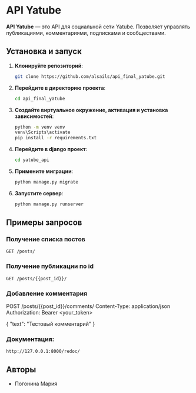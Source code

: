 # API Yatube

**API Yatube** — это API для социальной сети Yatube. Позволяет управлять публикациями, комментариями, подписками и сообществами.

## Установка и запуск

1. **Клонируйте репозиторий**:
   ```sh
   git clone https://github.com/alsails/api_final_yatube.git
   ```

2. **Перейдите в директорию проекта**:
   ```sh
   cd api_final_yatube
   ```

3. **Создайте виртуальное окружение, активация и установка зависимостей**:
   ```sh
   python -m venv venv
   venv\Scripts\activate
   pip install -r requirements.txt
   ```

4. **Перейдите в django проект**:
   ```sh
   cd yatube_api
   ```

5. **Примените миграции**:
   ```sh
   python manage.py migrate
   ```

6. **Запустите сервер**:
   ```sh
   python manage.py runserver
   ```

## Примеры запросов
### Получение списка постов
```
GET /posts/
```
### Получение публикации по id
```
GET /posts/{{post_id}}/
```
### Добавление комментария
POST /posts/{{post_id}}/comments/
Content-Type: application/json
Authorization: Bearer <your_token>

{
    "text": "Тестовый комментарий"
}

### Документация:
```
http://127.0.0.1:8000/redoc/
```


## Авторы

- Погонина Мария



